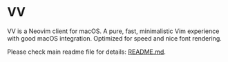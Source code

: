 # VV

VV is a Neovim client for macOS. A pure, fast, minimalistic Vim experience with good macOS integration. Optimized for speed and nice font rendering.

Please check main readme file for details: [README.md](../../README.md).
